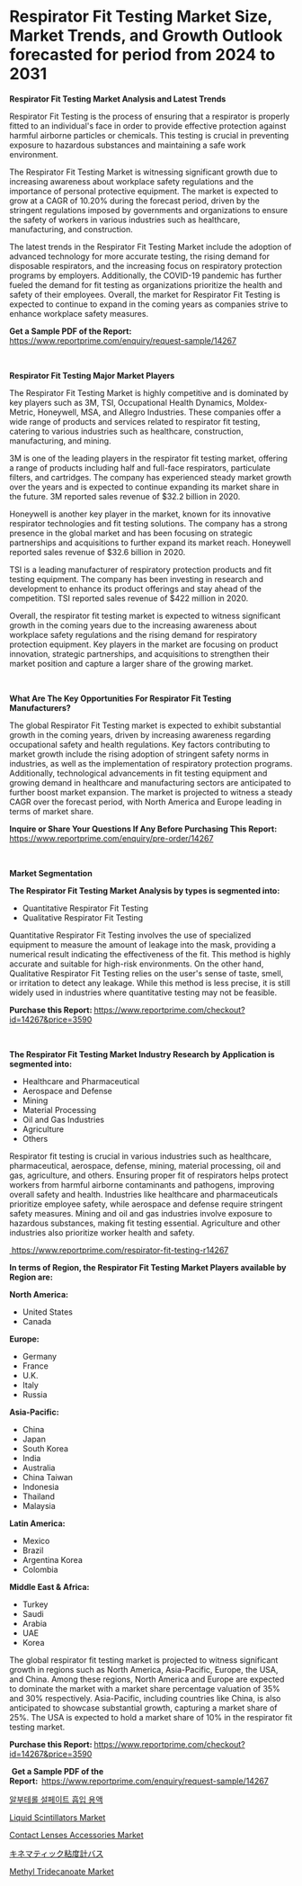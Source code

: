 <p><h1>Respirator Fit Testing Market Size, Market Trends, and Growth Outlook forecasted for period from 2024 to 2031</h1></p><p><strong>Respirator Fit Testing Market Analysis and Latest Trends</strong></p>
<p><p>Respirator Fit Testing is the process of ensuring that a respirator is properly fitted to an individual's face in order to provide effective protection against harmful airborne particles or chemicals. This testing is crucial in preventing exposure to hazardous substances and maintaining a safe work environment.</p><p>The Respirator Fit Testing Market is witnessing significant growth due to increasing awareness about workplace safety regulations and the importance of personal protective equipment. The market is expected to grow at a CAGR of 10.20% during the forecast period, driven by the stringent regulations imposed by governments and organizations to ensure the safety of workers in various industries such as healthcare, manufacturing, and construction.</p><p>The latest trends in the Respirator Fit Testing Market include the adoption of advanced technology for more accurate testing, the rising demand for disposable respirators, and the increasing focus on respiratory protection programs by employers. Additionally, the COVID-19 pandemic has further fueled the demand for fit testing as organizations prioritize the health and safety of their employees. Overall, the market for Respirator Fit Testing is expected to continue to expand in the coming years as companies strive to enhance workplace safety measures.</p></p>
<p><strong>Get a Sample PDF of the Report:&nbsp;</strong> <a href="https://www.reportprime.com/enquiry/request-sample/14267">https://www.reportprime.com/enquiry/request-sample/14267</a></p>
<p>&nbsp;</p>
<p><strong>Respirator Fit Testing Major Market Players</strong></p>
<p><p>The Respirator Fit Testing Market is highly competitive and is dominated by key players such as 3M, TSI, Occupational Health Dynamics, Moldex-Metric, Honeywell, MSA, and Allegro Industries. These companies offer a wide range of products and services related to respirator fit testing, catering to various industries such as healthcare, construction, manufacturing, and mining.</p><p>3M is one of the leading players in the respirator fit testing market, offering a range of products including half and full-face respirators, particulate filters, and cartridges. The company has experienced steady market growth over the years and is expected to continue expanding its market share in the future. 3M reported sales revenue of $32.2 billion in 2020.</p><p>Honeywell is another key player in the market, known for its innovative respirator technologies and fit testing solutions. The company has a strong presence in the global market and has been focusing on strategic partnerships and acquisitions to further expand its market reach. Honeywell reported sales revenue of $32.6 billion in 2020.</p><p>TSI is a leading manufacturer of respiratory protection products and fit testing equipment. The company has been investing in research and development to enhance its product offerings and stay ahead of the competition. TSI reported sales revenue of $422 million in 2020.</p><p>Overall, the respirator fit testing market is expected to witness significant growth in the coming years due to the increasing awareness about workplace safety regulations and the rising demand for respiratory protection equipment. Key players in the market are focusing on product innovation, strategic partnerships, and acquisitions to strengthen their market position and capture a larger share of the growing market.</p></p>
<p>&nbsp;</p>
<p><strong>What Are The Key Opportunities For Respirator Fit Testing Manufacturers?</strong></p>
<p><p>The global Respirator Fit Testing market is expected to exhibit substantial growth in the coming years, driven by increasing awareness regarding occupational safety and health regulations. Key factors contributing to market growth include the rising adoption of stringent safety norms in industries, as well as the implementation of respiratory protection programs. Additionally, technological advancements in fit testing equipment and growing demand in healthcare and manufacturing sectors are anticipated to further boost market expansion. The market is projected to witness a steady CAGR over the forecast period, with North America and Europe leading in terms of market share.</p></p>
<p><strong>Inquire or Share Your Questions If Any Before Purchasing This Report:</strong> <a href="https://www.reportprime.com/enquiry/pre-order/14267">https://www.reportprime.com/enquiry/pre-order/14267</a></p>
<p>&nbsp;</p>
<p><strong>Market Segmentation</strong></p>
<p><strong>The Respirator Fit Testing Market Analysis by types is segmented into:</strong></p>
<p><ul><li>Quantitative Respirator Fit Testing</li><li>Qualitative Respirator Fit Testing</li></ul></p>
<p><p>Quantitative Respirator Fit Testing involves the use of specialized equipment to measure the amount of leakage into the mask, providing a numerical result indicating the effectiveness of the fit. This method is highly accurate and suitable for high-risk environments. On the other hand, Qualitative Respirator Fit Testing relies on the user's sense of taste, smell, or irritation to detect any leakage. While this method is less precise, it is still widely used in industries where quantitative testing may not be feasible.</p></p>
<p><strong>Purchase this Report:&nbsp;</strong><a href="https://www.reportprime.com/checkout?id=14267&price=3590">https://www.reportprime.com/checkout?id=14267&price=3590</a></p>
<p>&nbsp;</p>
<p><strong>The Respirator Fit Testing Market Industry Research by Application is segmented into:</strong></p>
<p><ul><li>Healthcare and Pharmaceutical</li><li>Aerospace and Defense</li><li>Mining</li><li>Material Processing</li><li>Oil and Gas Industries</li><li>Agriculture</li><li>Others</li></ul></p>
<p><p>Respirator fit testing is crucial in various industries such as healthcare, pharmaceutical, aerospace, defense, mining, material processing, oil and gas, agriculture, and others. Ensuring proper fit of respirators helps protect workers from harmful airborne contaminants and pathogens, improving overall safety and health. Industries like healthcare and pharmaceuticals prioritize employee safety, while aerospace and defense require stringent safety measures. Mining and oil and gas industries involve exposure to hazardous substances, making fit testing essential. Agriculture and other industries also prioritize worker health and safety.</p></p>
<p><a href="https://www.reportprime.com/respirator-fit-testing-r14267">&nbsp;https://www.reportprime.com/respirator-fit-testing-r14267</a></p>
<p><strong>In terms of Region, the Respirator Fit Testing Market Players available by Region are:</strong></p>
<p>
    <p> <strong> North America: </strong>
        <ul>
            <li>United States</li>
            <li>Canada</li>
        </ul>
        </p> 
    <p> <strong> Europe: </strong>
        <ul>
            <li>Germany</li>
            <li>France</li>
            <li>U.K.</li>
            <li>Italy</li>
            <li>Russia</li>
        </ul>
        </p> 
    <p> <strong> Asia-Pacific: </strong>
        <ul>
            <li>China</li>
            <li>Japan</li>
            <li>South Korea</li>
            <li>India</li>
            <li>Australia</li>
            <li>China Taiwan</li>
            <li>Indonesia</li>
            <li>Thailand</li>
            <li>Malaysia</li>
        </ul>
        </p> 
    <p> <strong> Latin America: </strong>
        <ul>
            <li>Mexico</li>
            <li>Brazil</li>
            <li>Argentina Korea</li>
            <li>Colombia</li>
        </ul>
        </p> 
    <p> <strong> Middle East & Africa: </strong>
        <ul>
            <li>Turkey</li>
            <li>Saudi</li>
            <li>Arabia</li>
            <li>UAE</li>
            <li>Korea</li>
        </ul>
    </p>
    </p>
<p><p>The global respirator fit testing market is projected to witness significant growth in regions such as North America, Asia-Pacific, Europe, the USA, and China. Among these regions, North America and Europe are expected to dominate the market with a market share percentage valuation of 35% and 30% respectively. Asia-Pacific, including countries like China, is also anticipated to showcase substantial growth, capturing a market share of 25%. The USA is expected to hold a market share of 10% in the respirator fit testing market.</p></p>
<p><strong>Purchase this Report: </strong><a href="https://www.reportprime.com/checkout?id=14267&price=3590">https://www.reportprime.com/checkout?id=14267&price=3590</a></p>
<p>&nbsp;<strong>Get a Sample PDF of the Report:&nbsp;&nbsp;</strong><a href="https://www.reportprime.com/enquiry/request-sample/14267">https://www.reportprime.com/enquiry/request-sample/14267</a></p>
<p><strong></strong></p>
<p><p><a href="https://github.com/PercyHagernes9778/Market-Research-Report-List-1/blob/main/546856023040.md">알부테롤 설페이트 흡입 용액</a></p><p><a href="https://issuu.com/reportprime-2/docs/liquid-scintillators-market-size-2030.pptx">Liquid Scintillators Market</a></p><p><a href="https://github.com/indrystar/Market-Research-Report-List-2/blob/main/contact-lenses-accessories-market.md">Contact Lenses Accessories Market</a></p><p><a href="https://github.com/xtkhtofdt934839/Market-Research-Report-List-1/blob/main/742488025239.md">キネマティック粘度計バス</a></p><p><a href="https://issuu.com/reportprime-2/docs/methyl-tridecanoate-market-size-2030.pptx">Methyl Tridecanoate Market</a></p></p>